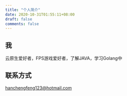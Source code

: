 ```yaml
---
title: "个人简介"
date: 2020-10-31T01:55:11+08:00
draft: false
comments: false
---
```




## 我

云原生爱好者，FPS游戏爱好者，了解JAVA，学习Golang中

## 联系方式

hanchengfeng123@hotmail.com